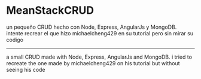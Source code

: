 # MeanStackCRUD

un pequeño CRUD hecho con Node, Express, AngularJs y MongoDB.
intente recrear el que hizo michaelcheng429 en su tutorial pero sin mirar su codigo

---

a small CRUD made with Node, Express, AngularJs and MongoDB.
i tried to recreate the one made by michaelcheng429 on his tutorial but without seeing his code
